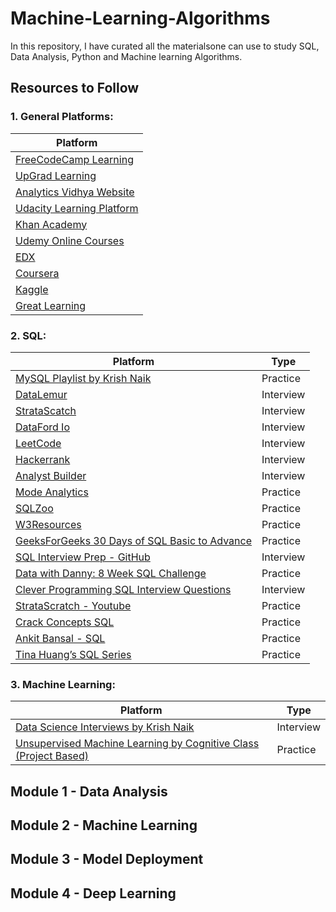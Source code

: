 # Machine-Learning-Algorithms
In this repository, I have curated all the materialsone can use to study SQL, Data Analysis, Python and Machine learning Algorithms.

## Resources to Follow
### 1. General Platforms:

| Platform                                                                                            |
|-------------------------------------------------------------------------------------------------|
| [FreeCodeCamp Learning](https://www.freecodecamp.org/learn/?messages=success%5B0%5D%3Dflash.signin-success#)
| [UpGrad Learning](https://www.notion.so/UpGrad-Learning-5b6c7b338fd2425e983f7052f5e4279c?pvs=21) |
| [Analytics Vidhya Website](https://courses.analyticsvidhya.com/enrollments) |
| [Udacity Learning Platform](https://classroom.udacity.com/me) |
| [Khan Academy](https://www.khanacademy.org/) |
| [Udemy Online Courses](https://www.udemy.com/home/my-courses/learning/) |
| [EDX](https://courses.edx.org/dashboard#) |
| [Coursera](https://www.coursera.org/) |
| [Kaggle](https://www.kaggle.com/learn) |
| [Great Learning](https://www.greatlearning.in/) |

### 2. SQL:

| Platform                                                                                                    | Type      |
|---------------------------------------------------------------------------------------------------------|-----------|
| [MySQL Playlist by Krish Naik](https://www.youtube.com/playlist?list=PLZoTAELRMXVNMRWlVf0bDDSxNEn38u9Cl)| Practice|
| [DataLemur](https://datalemur.com/)                    | Interview|
| [StrataScatch](https://www.stratascratch.com/blog/categories/sql/)              | Interview|
| [DataFord Io](https://dataford.io/sql)                  | Interview|
| [LeetCode](https://leetcode.com/problemset/database/)                        | Interview|
| [Hackerrank](https://www.hackerrank.com/domains/sql)                    | Interview|
| [Analyst Builder](https://www.analystbuilder.com/questions)         | Interview|
| [Mode Analytics](https://mode.com/sql-tutorial/introduction-to-sql/)            | Practice|
| [SQLZoo](https://sqlzoo.net/wiki/SQL_Tutorial)                            | Practice|
| [W3Resources](https://www.w3resource.com/sql-exercises/subqueries/index.php)                    | Practice|
| [GeeksForGeeks 30 Days of SQL Basic to Advance](https://www.geeksforgeeks.org/30-days-of-sql-from-basic-to-advanced-level/)              | Practice|
| [SQL Interview Prep - GitHub](https://github.com/Aafreen29/SQL-Interview-Prep-Question) | Interview|
| [Data with Danny: 8 Week SQL Challenge](https://8weeksqlchallenge.com/)| Practice|
| [Clever Programming SQL Interview Questions](https://thecleverprogrammer.com/2023/07/19/sql-interview-questions-for-data-science/)| Interview|
| [StrataScratch - Youtube](https://www.youtube.com/playlist?list=PLv6MQO1Zzdmq5w4YkdkWyW8AaWatSQ0kX)| Practice|
| [Crack Concepts SQL](https://www.youtube.com/@crackconcepts)   | Practice|
| [Ankit Bansal - SQL](https://www.youtube.com/@ankitbansal6)   | Practice|
| [Tina Huang’s SQL Series](https://www.youtube.com/playlist?list=PLVD3APpfd1tuXrXBWAntLx4tNaONro5dA) | Practice|


### 3. Machine Learning:
| Platform                                                                                                          | Type      |
|--------------------------------------------------------------------------------------------------------------------|-----------|
| [Data Science Interviews by Krish Naik](https://www.youtube.com/playlist?list=PLZoTAELRMXVPkl7oRvzyNnyj1HS4wt2K-)| Interview |
| [Unsupervised Machine Learning by Cognitive Class (Project Based)](https://cognitiveclass.ai/learn/unsupervised-machine-learning)| Practice |

## Module 1 - Data Analysis

## Module 2 - Machine Learning

## Module 3 - Model Deployment


## Module 4 - Deep Learning



